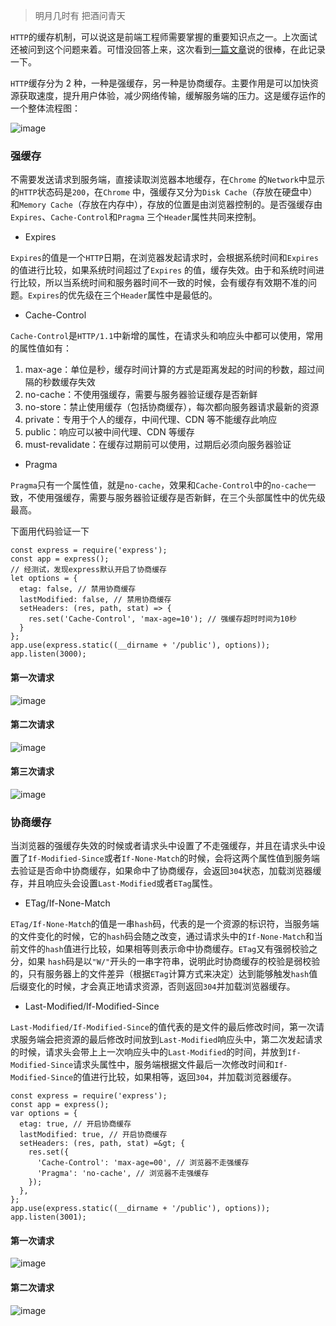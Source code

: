 > 明月几时有 把酒问青天

`HTTP`的缓存机制，可以说这是前端工程师需要掌握的重要知识点之一。上次面试还被问到这个问题来着。可惜没回答上来，这次看到[一篇文章](https://mp.weixin.qq.com/s/1RyLXMQEtGAT-al0Ev8Ikg)说的很棒，在此记录一下。

`HTTP`缓存分为 2 种，一种是强缓存，另一种是协商缓存。主要作用是可以加快资源获取速度，提升用户体验，减少网络传输，缓解服务端的压力。这是缓存运作的一个整体流程图：

![image](https://mycloudserver.oss-cn-beijing.aliyuncs.com/markdown/http%E7%BC%93%E5%AD%98/http%E7%BC%93%E5%AD%98.png)

### 强缓存

不需要发送请求到服务端，直接读取浏览器本地缓存，在`Chrome` 的`Network`中显示的`HTTP`状态码是`200`，在`Chrome` 中，强缓存又分为`Disk Cache`（存放在硬盘中）和`Memory Cache`（存放在内存中），存放的位置是由浏览器控制的。是否强缓存由`Expires`、`Cache-Control`和`Pragma` 三个`Header`属性共同来控制。

- Expires

`Expires`的值是一个`HTTP`日期，在浏览器发起请求时，会根据系统时间和`Expires`的值进行比较，如果系统时间超过了`Expires` 的值，缓存失效。由于和系统时间进行比较，所以当系统时间和服务器时间不一致的时候，会有缓存有效期不准的问题。`Expires`的优先级在三个`Header`属性中是最低的。

- Cache-Control

`Cache-Control`是`HTTP/1.1`中新增的属性，在请求头和响应头中都可以使用，常用的属性值如有：
1. max-age：单位是秒，缓存时间计算的方式是距离发起的时间的秒数，超过间隔的秒数缓存失效
2. no-cache：不使用强缓存，需要与服务器验证缓存是否新鲜
3. no-store：禁止使用缓存（包括协商缓存），每次都向服务器请求最新的资源
4. private：专用于个人的缓存，中间代理、CDN 等不能缓存此响应
5. public：响应可以被中间代理、CDN 等缓存
6. must-revalidate：在缓存过期前可以使用，过期后必须向服务器验证

- Pragma

`Pragma`只有一个属性值，就是`no-cache`，效果和`Cache-Control`中的`no-cache`一致，不使用强缓存，需要与服务器验证缓存是否新鲜，在三个头部属性中的优先级最高。

下面用代码验证一下

```
const express = require('express');
const app = express();
// 经测试，发现express默认开启了协商缓存
let options = {
  etag: false, // 禁用协商缓存
  lastModified: false, // 禁用协商缓存
  setHeaders: (res, path, stat) => {
    res.set('Cache-Control', 'max-age=10'); // 强缓存超时时间为10秒
  }
};
app.use(express.static((__dirname + '/public'), options));
app.listen(3000);
```

#### 第一次请求

![image](https://mycloudserver.oss-cn-beijing.aliyuncs.com/markdown/http%E7%BC%93%E5%AD%98/%E5%BC%BA%E7%BC%93%E5%AD%98-%E7%AC%AC%E4%B8%80%E6%AC%A1%E8%AF%B7%E6%B1%82.png)

#### 第二次请求

![image](https://mycloudserver.oss-cn-beijing.aliyuncs.com/markdown/http%E7%BC%93%E5%AD%98/%E5%BC%BA%E7%BC%93%E5%AD%98-%E7%AC%AC%E4%BA%8C%E6%AC%A1%E8%AF%B7%E6%B1%82.png)

#### 第三次请求

![image](https://mycloudserver.oss-cn-beijing.aliyuncs.com/markdown/http%E7%BC%93%E5%AD%98/%E5%BC%BA%E7%BC%93%E5%AD%98-%E7%AC%AC%E4%B8%89%E6%AC%A1%E8%AF%B7%E6%B1%82.png)

### 协商缓存

当浏览器的强缓存失效的时候或者请求头中设置了不走强缓存，并且在请求头中设置了`If-Modified-Since`或者`If-None-Match`的时候，会将这两个属性值到服务端去验证是否命中协商缓存，如果命中了协商缓存，会返回`304`状态，加载浏览器缓存，并且响应头会设置`Last-Modified`或者`ETag`属性。

- ETag/If-None-Match

`ETag/If-None-Match`的值是一串`hash`码，代表的是一个资源的标识符，当服务端的文件变化的时候，它的`hash`码会随之改变，通过请求头中的`If-None-Match`和当前文件的`hash`值进行比较，如果相等则表示命中协商缓存。`ETag`又有强弱校验之分，如果 `hash`码是以`"W/"`开头的一串字符串，说明此时协商缓存的校验是弱校验的，只有服务器上的文件差异（根据`ETag`计算方式来决定）达到能够触发`hash`值后缀变化的时候，才会真正地请求资源，否则返回`304`并加载浏览器缓存。

- Last-Modified/If-Modified-Since

`Last-Modified/If-Modified-Since`的值代表的是文件的最后修改时间，第一次请求服务端会把资源的最后修改时间放到`Last-Modified`响应头中，第二次发起请求的时候，请求头会带上上一次响应头中的`Last-Modified`的时间，并放到`If-Modified-Since`请求头属性中，服务端根据文件最后一次修改时间和`If-Modified-Since`的值进行比较，如果相等，返回`304`，并加载浏览器缓存。



```
const express = require('express');
const app = express();
var options = { 
  etag: true, // 开启协商缓存
  lastModified: true, // 开启协商缓存
  setHeaders: (res, path, stat) =&gt; {
    res.set({
      'Cache-Control': 'max-age=00', // 浏览器不走强缓存
      'Pragma': 'no-cache', // 浏览器不走强缓存
    });
  },
};
app.use(express.static((__dirname + '/public'), options));
app.listen(3001);

```

#### 第一次请求
![image](https://mycloudserver.oss-cn-beijing.aliyuncs.com/markdown/http%E7%BC%93%E5%AD%98/%E5%8D%8F%E5%95%86%E7%BC%93%E5%AD%98-%E7%AC%AC%E4%B8%80%E6%AC%A1%E8%AF%B7%E6%B1%82.png)

#### 第二次请求
![image](https://mycloudserver.oss-cn-beijing.aliyuncs.com/markdown/http%E7%BC%93%E5%AD%98/%E5%8D%8F%E5%95%86%E7%BC%93%E5%AD%98-%E7%AC%AC%E4%BA%8C%E6%AC%A1%E8%AF%B7%E6%B1%82.png)



